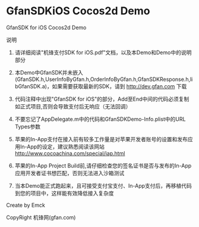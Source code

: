 GfanSDKiOS Cocos2d Demo
==============

GfanSDK for iOS Cocos2d Demo

说明

1. 请详细阅读"机锋支付SDK for iOS.pdf"文档，以及本Demo和Demo中的说明部分

2. 本Demo中GfanSDK并未嵌入(GfanSDK.h,UserInfoByGfan.h,OrderInfoByGfan.h,GfanSDKResponse.h,libGfanSDK.a)，如果需要获取最新的SDK，请到 http://dev.gfan.com 下载

3. 代码注释中出现"GfanSDK for iOS"的部分，Add至End中间的代码必须复制如正式项目,否则会导致支付后无响应（无法回调）

4. 不要忘记了AppDelegate.m中的代码和GfanSDKDemo-Info.plist中的URL Types参数

5. 苹果的In-App支付在接入前有较多工作量是对苹果开发者账号的设置和发布应用In-App的设定，建议熟悉阅读该网站 http://www.cocoachina.com/special/iap.html

6. 苹果的In-App Project Build前,请仔细检查您的签名证书是否与发布的In-App应用开发者证书想匹配，否则无法进入沙箱测试

7. 当本Demo能正式跑起来，且可接受支付宝支付、In-App支付后，再移植代码到您的项目中，这样能有效降低接入复杂度



Create by Emck

CopyRight 机锋网(gfan.com)